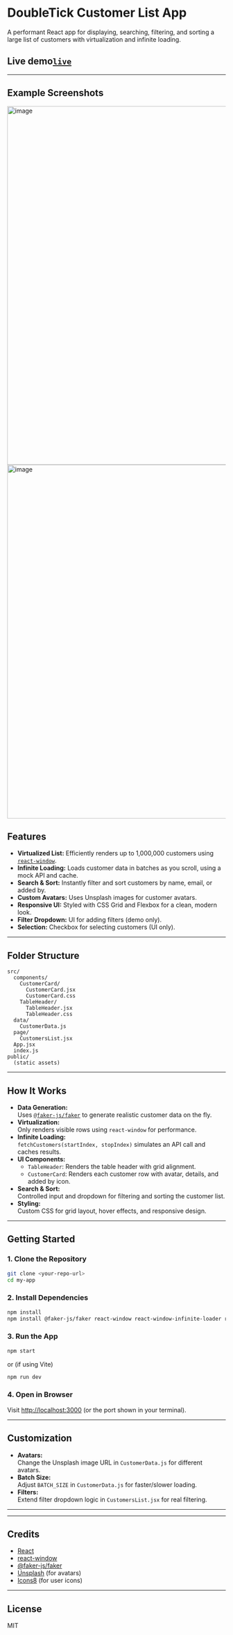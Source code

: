 # DoubleTick Customer List App

A performant React app for displaying, searching, filtering, and sorting a large list of customers with virtualization and infinite loading.


## Live demo[`live`](https://frontend-task-two-liard.vercel.app/)


---
## Example Screenshots

<img width="1845" height="825" alt="image" src="https://github.com/user-attachments/assets/bc94a383-496c-457f-a415-9cdbe135f6d4" />

<img width="1882" height="814" alt="image" src="https://github.com/user-attachments/assets/ca22c8d0-ceec-4d84-8e36-43a105d2b895" />




## Features

- **Virtualized List:** Efficiently renders up to 1,000,000 customers using [`react-window`](https://github.com/bvaughn/react-window).
- **Infinite Loading:** Loads customer data in batches as you scroll, using a mock API and cache.
- **Search & Sort:** Instantly filter and sort customers by name, email, or added by.
- **Custom Avatars:** Uses Unsplash images for customer avatars.
- **Responsive UI:** Styled with CSS Grid and Flexbox for a clean, modern look.
- **Filter Dropdown:** UI for adding filters (demo only).
- **Selection:** Checkbox for selecting customers (UI only).

---



## Folder Structure

```
src/
  components/
    CustomerCard/
      CustomerCard.jsx
      CustomerCard.css
    TableHeader/
      TableHeader.jsx
      TableHeader.css
  data/
    CustomerData.js
  page/
    CustomersList.jsx
  App.jsx
  index.js
public/
  (static assets)
```

---

## How It Works

- **Data Generation:**  
  Uses [`@faker-js/faker`](https://github.com/faker-js/faker) to generate realistic customer data on the fly.
- **Virtualization:**  
  Only renders visible rows using `react-window` for performance.
- **Infinite Loading:**  
  `fetchCustomers(startIndex, stopIndex)` simulates an API call and caches results.
- **UI Components:**  
  - `TableHeader`: Renders the table header with grid alignment.
  - `CustomerCard`: Renders each customer row with avatar, details, and added by icon.
- **Search & Sort:**  
  Controlled input and dropdown for filtering and sorting the customer list.
- **Styling:**  
  Custom CSS for grid layout, hover effects, and responsive design.

---

## Getting Started

### 1. Clone the Repository

```sh
git clone <your-repo-url>
cd my-app
```

### 2. Install Dependencies

```sh
npm install
npm install @faker-js/faker react-window react-window-infinite-loader react-icons
```

### 3. Run the App

```sh
npm start
```
or (if using Vite)
```sh
npm run dev
```

### 4. Open in Browser

Visit [http://localhost:3000](http://localhost:3000) (or the port shown in your terminal).

---

## Customization

- **Avatars:**  
  Change the Unsplash image URL in `CustomerData.js` for different avatars.
- **Batch Size:**  
  Adjust `BATCH_SIZE` in `CustomerData.js` for faster/slower loading.
- **Filters:**  
  Extend filter dropdown logic in `CustomersList.jsx` for real filtering.

---



---

## Credits

- [React](https://react.dev/)
- [react-window](https://github.com/bvaughn/react-window)
- [@faker-js/faker](https://github.com/faker-js/faker)
- [Unsplash](https://unsplash.com/) (for avatars)
- [Icons8](https://icons8.com/icons/set/user) (for user icons)

---

## License

MIT
